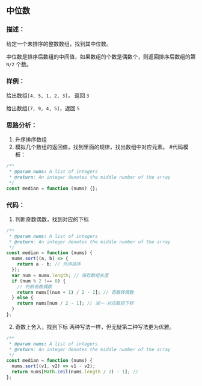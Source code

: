 ## **中位数**

### **描述：**

给定一个未排序的整数数组，找到其中位数。

中位数是排序后数组的中间值，如果数组的个数是偶数个，则返回排序后数组的第 `N/2` 个数。

### **样例：**

给出数组`[4, 5, 1, 2, 3]`， 返回 `3`

给出数组`[7, 9, 4, 5]`，返回 `5`

### **思路分析：**

1. 升序排序数组
2. 模拟几个数组的返回值，找到里面的规律，找出数组中对应元素。 #代码模板：

```js
/**
 * @param nums: A list of integers
 * @return: An integer denotes the middle number of the array
 */
const median = function (nums) {};
```

### **代码：**

1. 判断奇数偶数，找到对应的下标

```js
/**
 * @param nums: A list of integers
 * @return: An integer denotes the middle number of the array
 */
const median = function (nums) {
  nums.sort((a, b) => {
    return a - b; // 升序排序
  });
  var num = nums.length; // 保存数组长度
  if (num % 2 !== 0) {
    // 判断奇数偶数
    return nums[(num + 1) / 2 - 1]; // 奇数转偶数
  } else {
    return nums[num / 2 - 1]; // 减一 对应数组下标
  }
};
```

2. 奇数上舍入，找到下标
   两种写法一样，但无疑第二种写法更为优雅。

```js
/**
 * @param nums: A list of integers
 * @return: An integer denotes the middle number of the array
 */
const median = function (nums) {
  nums.sort((v1, v2) => v1 - v2);
  return nums[Math.ceil(nums.length / 2) - 1]; //
};
```
